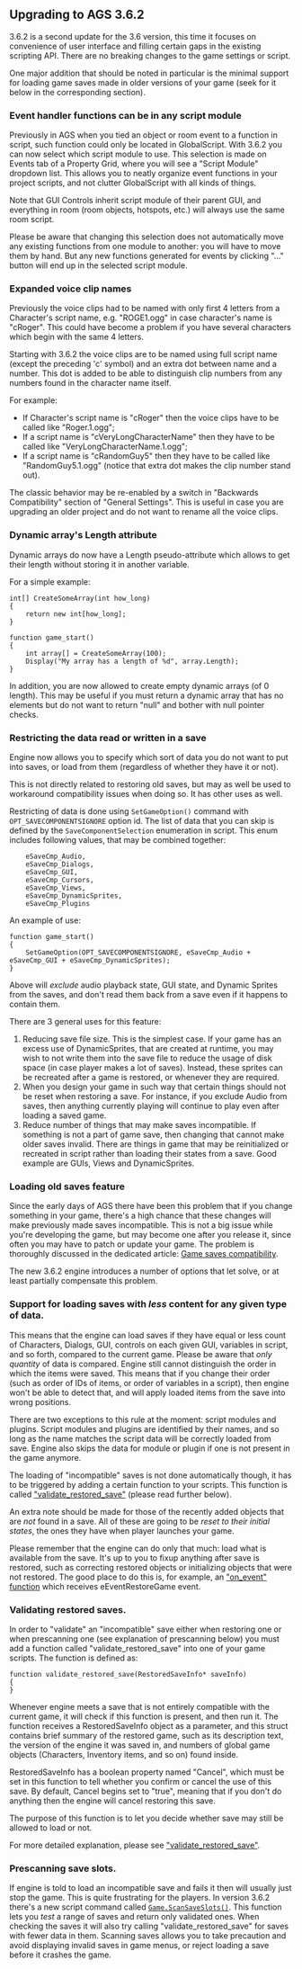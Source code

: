 ## Upgrading to AGS 3.6.2

3.6.2 is a second update for the 3.6 version, this time it focuses on convenience of user interface and filling certain gaps in the existing scripting API. There are no breaking changes to the game settings or script.

One major addition that should be noted in particular is the minimal support for loading game saves made in older versions of your game (seek for it below in the corresponding section).

### Event handler functions can be in any script module

Previously in AGS when you tied an object or room event to a function in script, such function could only be located in GlobalScript.
With 3.6.2 you can now select which script module to use. This selection is made on Events tab of a Property Grid, where you will see a "Script Module" dropdown list.
This allows you to neatly organize event functions in your project scripts, and not clutter GlobalScript with all kinds of things.

Note that GUI Controls inherit script module of their parent GUI, and everything in room (room objects, hotspots, etc.) will always use the same room script.

Please be aware that changing this selection does not automatically move any existing functions from one module to another: you will have to move them by hand. But any new functions generated for events by clicking "..." button will end up in the selected script module.

### Expanded voice clip names

Previously the voice clips had to be named with only first 4 letters from a Character's script name, e.g. "ROGE1.ogg" in case character's name is "cRoger". This could have become a problem if you have several characters which begin with the same 4 letters.

Starting with 3.6.2 the voice clips are to be named using full script name (except the preceding 'c' symbol) and an extra dot between name and a number. This dot is added to be able to distinguish clip numbers from any numbers found in the character name itself.

For example:
* If Character's script name is "cRoger" then the voice clips have to be called like "Roger.1.ogg";
* If a script name is "cVeryLongCharacterName" then they have to be called like "VeryLongCharacterName.1.ogg";
* If a script name is "cRandomGuy5" then they have to be called like "RandomGuy5.1.ogg" (notice that extra dot makes the clip number stand out).

The classic behavior may be re-enabled by a switch in "Backwards Compatibility" section of "General Settings". This is useful in case you are upgrading an older project and do not want to rename all the voice clips.

### Dynamic array's Length attribute

Dynamic arrays do now have a Length pseudo-attribute which allows to get their length without storing it in another variable.

For a simple example:
```ags
int[] CreateSomeArray(int how_long)
{
    return new int[how_long];
}

function game_start()
{
    int array[] = CreateSomeArray(100);
    Display("My array has a length of %d", array.Length);
}
```

In addition, you are now allowed to create empty dynamic arrays (of 0 length). This may be useful if you must return a dynamic array that has no elements but do not want to return "null" and bother with null pointer checks.

### Restricting the data read or written in a save

Engine now allows you to specify which sort of data you do not want to put into saves, or load from them (regardless of whether they have it or not).

This is not directly related to restoring old saves, but may as well be used to workaround compatibility issues when doing so. It has other uses as well.

Restricting of data is done using `SetGameOption()` command with `OPT_SAVECOMPONENTSIGNORE` option id. The list of data that you can skip is defined by the `SaveComponentSelection` enumeration in script. This enum includes following values, that may be combined together:

```ags
    eSaveCmp_Audio,
    eSaveCmp_Dialogs,
    eSaveCmp_GUI,
    eSaveCmp_Cursors,
    eSaveCmp_Views,
    eSaveCmp_DynamicSprites,
    eSaveCmp_Plugins
```

An example of use:

```ags
function game_start()
{
    SetGameOption(OPT_SAVECOMPONENTSIGNORE, eSaveCmp_Audio + eSaveCmp_GUI + eSaveCmp_DynamicSprites);
}
```

Above will *exclude* audio playback state, GUI state, and Dynamic Sprites from the saves, and don't read them back from a save even if it happens to contain them.

There are 3 general uses for this feature:
1. Reducing save file size. This is the simplest case. If your game has an excess use of DynamicSprites, that are created at runtime, you may wish to not write them into the save file to reduce the usage of disk space (in case player makes a lot of saves). Instead, these sprites can be recreated after a game is restored, or whenever they are required.
2. When you design your game in such way that certain things should not be reset when restoring a save. For instance, if you exclude Audio from saves, then anything currently playing will continue to play even after loading a saved game.
3. Reduce number of things that may make saves incompatible. If something is not a part of game save, then changing that cannot make older saves invalid. There are things in game that may be reinitialized or recreated in script rather than loading their states from a save. Good example are GUIs, Views and DynamicSprites.

### Loading old saves feature

Since the early days of AGS there have been this problem that if you change something in your game, there's a high chance that these changes will make previously made saves incompatible. This is not a big issue while you're developing the game, but may become one after you release it, since often you may have to patch or update your game. The problem is thoroughly discussed in the dedicated article: [Game saves compatibility](GameSavesCompatibility).

The new 3.6.2 engine introduces a number of options that let solve, or at least partially compensate this problem.

### Support for loading saves with *less* content for any given type of data.

This means that the engine can load saves if they have equal or less count of Characters, Dialogs, GUI, controls on each given GUI, variables in script, and so forth, compared to the current game. Please be aware that *only quantity* of data is compared. Engine still cannot distinguish the order in which the items were saved. This means that if you change their order (such as order of IDs of items, or order of variables in a script), then engine won't be able to detect that, and will apply loaded items from the save into wrong positions.

There are two exceptions to this rule at the moment: script modules and plugins. Script modules and plugins are identified by their names, and so long as the name matches the script data will be correctly loaded from save. Engine also skips the data for module or plugin if one is not present in the game anymore.

The loading of "incompatible" saves is not done automatically though, it has to be triggered by adding a certain function to your scripts. This function is called ["validate_restored_save"](ValidateRestoredSave) (please read further below).

An extra note should be made for those of the recently added objects that are *not* found in a save. All of these are going to be *reset to their initial states*, the ones they have when player launches your game.

Please remember that the engine can do only that much: load what is available from the save. It's up to you to fixup anything after save is restored, such as correcting restored objects or initializing objects that were not restored. The good place to do this is, for example, an ["on_event" function](Globalfunctions_Event#on_event) which receives eEventRestoreGame event.

### Validating restored saves.

In order to "validate" an "incompatible" save either when restoring one or when prescanning one (see explanation of prescanning below) you must add a function called "validate_restored_save" into one of your game scripts. The function is defined as:

```ags
function validate_restored_save(RestoredSaveInfo* saveInfo)
{
}
```

Whenever engine meets a save that is not entirely compatible with the current game, it will check if this function is present, and then run it. The function receives a RestoredSaveInfo object as a parameter, and this struct contains brief summary of the restored game, such as its description text, the version of the engine it was saved in, and numbers of global game objects (Characters, Inventory items, and so on) found inside.

RestoredSaveInfo has a boolean property named "Cancel", which must be set in this function to tell whether you confirm or cancel the use of this save. By default, Cancel begins set to "true", meaning that if you don't do anything then the engine will cancel restoring this save.

The purpose of this function is to let you decide whether save may still be allowed to load or not.

For more detailed explanation, please see ["validate_restored_save"](ValidateRestoredSave).

### Prescanning save slots.

If engine is told to load an incompatible save and fails it then will usually just stop the game. This is quite frustrating for the players.
In version 3.6.2 there's a new script command called [`Game.ScanSaveSlots()`](Game#gamescansaveslots). This function lets you *test* a range of saves and return only validated ones. When checking the saves it will also try calling "validate_restored_save" for saves with fewer data in them.
Scanning saves allows you to take precaution and avoid displaying invalid saves in game menus, or reject loading a save before it crashes the game.
